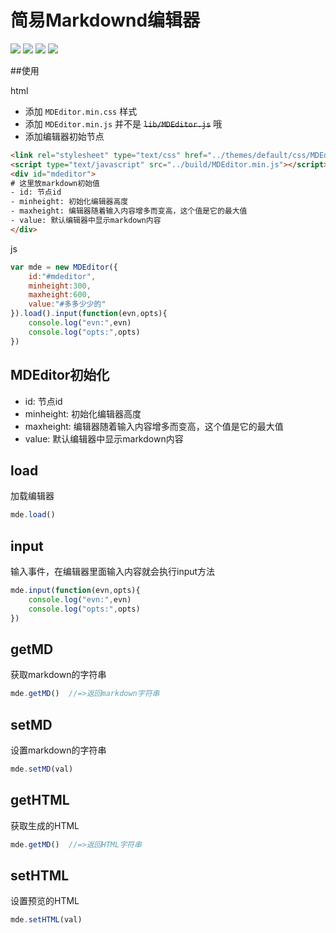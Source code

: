 # 简易Markdownd编辑器

[![](https://img.shields.io/github/issues/jaywcjlove/MDEditor.svg)](https://github.com/jaywcjlove/MDEditor/issues) [![](https://img.shields.io/github/forks/jaywcjlove/MDEditor.svg)](https://github.com/jaywcjlove/MDEditor/network) [![](https://img.shields.io/github/stars/jaywcjlove/MDEditor.svg)](https://github.com/jaywcjlove/MDEditor/stargazers) [![](https://img.shields.io/github/release/jaywcjlove/MDEditor.svg)](https://github.com/jaywcjlove/MDEditor/releases)

##使用

html  
- 添加 `MDEditor.min.css` 样式
- 添加 `MDEditor.min.js` 并不是 ~~`lib/MDEditor.js`~~ 哦
- 添加编辑器初始节点

```html
<link rel="stylesheet" type="text/css" href="../themes/default/css/MDEditor.min.css">
<script type="text/javascript" src="../build/MDEditor.min.js"></script>
<div id="mdeditor">
# 这里放markdown初始值
- id: 节点id
- minheight: 初始化编辑器高度
- maxheight: 编辑器随着输入内容增多而变高，这个值是它的最大值
- value: 默认编辑器中显示markdown内容
</div>
```

js  

```js
var mde = new MDEditor({
    id:"#mdeditor",
    minheight:300,
    maxheight:600,
    value:"#多多少少的"
}).load().input(function(evn,opts){
    console.log("evn:",evn)
    console.log("opts:",opts)
})
```

## MDEditor初始化

- id: 节点id
- minheight: 初始化编辑器高度
- maxheight: 编辑器随着输入内容增多而变高，这个值是它的最大值
- value: 默认编辑器中显示markdown内容

## load
加载编辑器

```js
mde.load()  
```

## input
输入事件，在编辑器里面输入内容就会执行input方法

```js
mde.input(function(evn,opts){
    console.log("evn:",evn)
    console.log("opts:",opts)
})  
```

## getMD
获取markdown的字符串

```js
mde.getMD()  //=>返回markdown字符串
```

## setMD
设置markdown的字符串

```js
mde.setMD(val)  
```

## getHTML
获取生成的HTML

```js
mde.getMD()  //=>返回HTML字符串
```

## setHTML
设置预览的HTML

```js
mde.setHTML(val)  
```